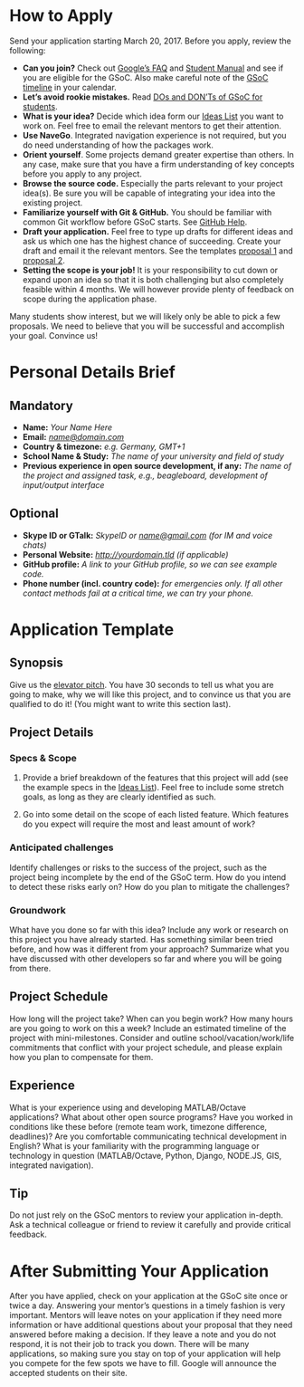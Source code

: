 
# How to Apply

Send your application starting March 20, 2017. Before you apply, review the following:

* **Can you join?** Check out [Google’s FAQ] and [Student Manual] and see if you are eligible for the GSoC. Also make careful note of the [GSoC timeline] in your calendar.
* **Let’s avoid rookie mistakes.** Read [DOs and DON’Ts of GSoC for students].
* **What is your idea?** Decide which idea form our [Ideas List] you want to work on. Feel free to email the relevant mentors to get their attention.
* **Use NaveGo**. Integrated navigation experience is not required, but you do need understanding of how the packages work.
* **Orient yourself**. Some projects demand greater expertise than others. In any case, make sure that you have a firm understanding of key concepts before you apply to any project. 
* **Browse the source code.** Especially the parts relevant to your project idea(s). Be sure you will be capable of integrating your idea into the existing project.
* **Familiarize yourself with Git & GitHub.** You should be familiar with common Git workflow before GSoC starts. See [GitHub Help].
* **Draft your application.** Feel free to type up drafts for different ideas and ask us which one has the highest chance of succeeding. Create your draft and email it the relevant mentors. See the templates [proposal 1] and [proposal 2].
* **Setting the scope is your job!** It is your responsibility to cut down or expand upon an idea so that it is both challenging but also completely feasible within 4 months. We will however provide plenty of feedback on scope during the application phase.

Many students show interest, but we will likely only be able to pick a few proposals. We need to believe that you will be successful and accomplish your goal. Convince us!



# Personal Details Brief

## Mandatory

* **Name:** *Your Name Here*
* **Email:** *name@domain.com*
* **Country & timezone:** *e.g. Germany, GMT+1*
* **School Name & Study:** *The name of your university and field of study*
* **Previous experience in open source development, if any:** *The name of the project and assigned task, e.g., beagleboard, development of input/output interface*

##  Optional

*    **Skype ID or GTalk:** *SkypeID or name@gmail.com (for IM and voice chats)*
*    **Personal Website:** *http://yourdomain.tld (if applicable)*
*    **GitHub profile:** *A link to your GitHub profile, so we can see example code.*
*    **Phone number (incl. country code):** *for emergencies only. If all other contact methods fail at a critical time, we can try your phone.*

# Application Template

## Synopsis

Give us the [elevator pitch]. You have 30 seconds to tell us what you are going to make, why we will like this project, and to convince us that you are qualified to do it! (You might want to write this section last).

## Project Details

### Specs & Scope

1. Provide a brief breakdown of the features that this project will add (see the example specs in the [Ideas List]). Feel free to include some stretch goals, as long as they are clearly identified as such.
    
2. Go into some detail on the scope of each listed feature. Which features do you expect will require the most and least amount of work?

### Anticipated challenges

Identify challenges or risks to the success of the project, such as the project being incomplete by the end of the GSoC term. How do you intend to detect these risks early on? How do you plan to mitigate the challenges?

### Groundwork

What have you done so far with this idea? Include any work or research on this project you have already started. Has something similar been tried before, and how was it different from your approach? Summarize what you have discussed with other developers so far and where you will be going from there.

## Project Schedule

How long will the project take? When can you begin work? How many hours are you going to work on this a week? Include an estimated timeline of the project with mini-milestones. Consider and outline school/vacation/work/life commitments that conflict with your project schedule, and please explain how you plan to compensate for them.

## Experience

What is your experience using and developing MATLAB/Octave applications? What about other open source programs? Have you worked in conditions like these before (remote team work, timezone difference, deadlines)? Are you comfortable communicating technical development in English? What is your familiarity with the programming language or technology in question (MATLAB/Octave, Python, Django, NODE.JS, GIS, integrated navigation).

## Tip

Do not just rely on the GSoC mentors to review your application in-depth. Ask a technical colleague or friend to review it carefully and provide critical feedback. 

# After Submitting Your Application

After you have applied, check on your application at the GSoC site once or twice a day. Answering your mentor’s questions in a timely fashion is very important. Mentors will leave notes on your application if they need more information or have additional questions about your proposal that they need answered before making a decision. If they leave a note and you do not respond, it is not their job to track you down. There will be many applications, so making sure you stay on top of your application will help you compete for the few spots we have to fill. Google will announce the accepted students on their site. 

[Google’s FAQ]:https://developers.google.com/open-source/gsoc/faq#what_are_the_eligibility_requirements_for_participation "Google’s FAQ"
[Student Manual]:https://developers.google.com/open-source/gsoc/resources/manual "Student Manual"
[GSoC timeline]:https://developers.google.com/open-source/gsoc/timeline "GSoC timeline"
[DOs and DON’Ts of GSoC for students]:http://google-opensource.blogspot.no/2011/03/dos-and-donts-of-google-summer-of-code.html "DOs and DON’Ts of GSoC for students"
[Ideas List]:https://github.com/rodralez/NaveGo/blob/master/GSoC-2017_ideas-list.md "Ideas List" 
[GitHub Help]:https://help.github.com/ "GitHub Help"
[proposal 1]:http://wiki.blender.org/index.php/User:Apinzonf/Gsoc2013/proposal "Proposal example 1"
[proposal 2]:http://www.mertyazicioglu.com/2013/05/02/gsoc-2013-proposal-enhance-profiles-wordpress-org/ "Proposal example 2"
[elevator pitch]:http://en.wikipedia.org/wiki/Elevator_pitch "Elevator pitch"
